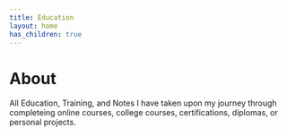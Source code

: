 ```yaml
---
title: Education
layout: home
has_children: true
---
```


# About

All Education, Training, and Notes I have taken upon my journey through completeing online courses, college courses, certifications, diplomas, or personal projects.
